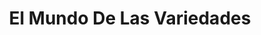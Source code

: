 ---
title: "El Mundo De Las Variedades"
url: /chiquinquira/el-mundo-de-las-variedades/
shop: Spielzeug
---